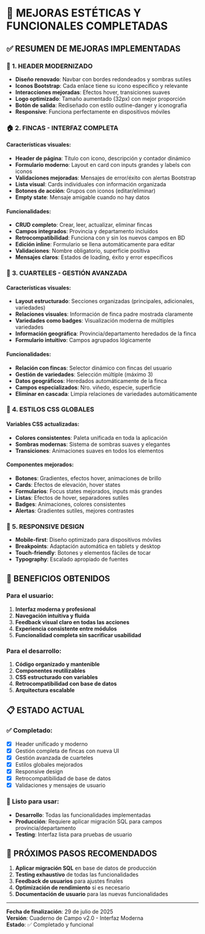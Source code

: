# 🎨 MEJORAS ESTÉTICAS Y FUNCIONALES COMPLETADAS

## ✅ RESUMEN DE MEJORAS IMPLEMENTADAS

### 🧭 **1. HEADER MODERNIZADO**
- **Diseño renovado**: Navbar con bordes redondeados y sombras sutiles
- **Iconos Bootstrap**: Cada enlace tiene su icono específico y relevante
- **Interacciones mejoradas**: Efectos hover, transiciones suaves
- **Logo optimizado**: Tamaño aumentado (32px) con mejor proporción
- **Botón de salida**: Rediseñado con estilo outline-danger y iconografía
- **Responsive**: Funciona perfectamente en dispositivos móviles

### 🏠 **2. FINCAS - INTERFAZ COMPLETA**

#### **Características visuales:**
- **Header de página**: Título con icono, descripción y contador dinámico
- **Formulario moderno**: Layout en card con inputs grandes y labels con iconos
- **Validaciones mejoradas**: Mensajes de error/éxito con alertas Bootstrap
- **Lista visual**: Cards individuales con información organizada
- **Botones de acción**: Grupos con iconos (editar/eliminar)
- **Empty state**: Mensaje amigable cuando no hay datos

#### **Funcionalidades:**
- **CRUD completo**: Crear, leer, actualizar, eliminar fincas
- **Campos integrados**: Provincia y departamento incluidos
- **Retrocompatibilidad**: Funciona con y sin los nuevos campos en BD
- **Edición inline**: Formulario se llena automáticamente para editar
- **Validaciones**: Nombre obligatorio, superficie positiva
- **Mensajes claros**: Estados de loading, éxito y error específicos

### 🌳 **3. CUARTELES - GESTIÓN AVANZADA**

#### **Características visuales:**
- **Layout estructurado**: Secciones organizadas (principales, adicionales, variedades)
- **Relaciones visuales**: Información de finca padre mostrada claramente
- **Variedades como badges**: Visualización moderna de múltiples variedades
- **Información geográfica**: Provincia/departamento heredados de la finca
- **Formulario intuitivo**: Campos agrupados lógicamente

#### **Funcionalidades:**
- **Relación con fincas**: Selector dinámico con fincas del usuario
- **Gestión de variedades**: Selección múltiple (máximo 3)
- **Datos geográficos**: Heredados automáticamente de la finca
- **Campos especializados**: Nro. viñedo, especie, superficie
- **Eliminar en cascada**: Limpia relaciones de variedades automáticamente

### 🎨 **4. ESTILOS CSS GLOBALES**

#### **Variables CSS actualizadas:**
- **Colores consistentes**: Paleta unificada en toda la aplicación
- **Sombras modernas**: Sistema de sombras suaves y elegantes
- **Transiciones**: Animaciones suaves en todos los elementos

#### **Componentes mejorados:**
- **Botones**: Gradientes, efectos hover, animaciones de brillo
- **Cards**: Efectos de elevación, hover states
- **Formularios**: Focus states mejorados, inputs más grandes
- **Listas**: Efectos de hover, separadores sutiles
- **Badges**: Animaciones, colores consistentes
- **Alertas**: Gradientes sutiles, mejores contrastes

### 📱 **5. RESPONSIVE DESIGN**
- **Mobile-first**: Diseño optimizado para dispositivos móviles
- **Breakpoints**: Adaptación automática en tablets y desktop
- **Touch-friendly**: Botones y elementos fáciles de tocar
- **Typography**: Escalado apropiado de fuentes

## 🚀 **BENEFICIOS OBTENIDOS**

### **Para el usuario:**
1. **Interfaz moderna y profesional**
2. **Navegación intuitiva y fluida**
3. **Feedback visual claro en todas las acciones**
4. **Experiencia consistente entre módulos**
5. **Funcionalidad completa sin sacrificar usabilidad**

### **Para el desarrollo:**
1. **Código organizado y mantenible**
2. **Componentes reutilizables**
3. **CSS estructurado con variables**
4. **Retrocompatibilidad con base de datos**
5. **Arquitectura escalable**

## 📋 **ESTADO ACTUAL**

### ✅ **Completado:**
- [x] Header unificado y moderno
- [x] Gestión completa de fincas con nueva UI
- [x] Gestión avanzada de cuarteles
- [x] Estilos globales mejorados
- [x] Responsive design
- [x] Retrocompatibilidad de base de datos
- [x] Validaciones y mensajes de usuario

### 🔧 **Listo para usar:**
- **Desarrollo**: Todas las funcionalidades implementadas
- **Producción**: Requiere aplicar migración SQL para campos provincia/departamento
- **Testing**: Interfaz lista para pruebas de usuario

## 📝 **PRÓXIMOS PASOS RECOMENDADOS**

1. **Aplicar migración SQL** en base de datos de producción
2. **Testing exhaustivo** de todas las funcionalidades
3. **Feedback de usuarios** para ajustes finales
4. **Optimización de rendimiento** si es necesario
5. **Documentación de usuario** para las nuevas funcionalidades

---

**Fecha de finalización**: 29 de julio de 2025  
**Versión**: Cuaderno de Campo v2.0 - Interfaz Moderna  
**Estado**: ✅ Completado y funcional
